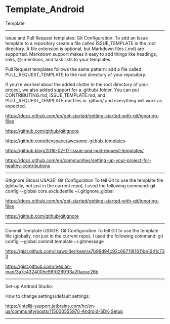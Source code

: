 # Template_Android
Template

____________________________________________________________________________________________________________

Issue and Pull Request templates:
Git Configuration:
To add an Issue template to a repository create a file called ISSUE_TEMPLATE in the root directory. A file extension is optional, but Markdown files (.md) are supported. Markdown support makes it easy to add things like headings, links, @-mentions, and task lists to your templates.

Pull Request templates follows the same pattern: add a file called PULL_REQUEST_TEMPLATE to the root directory of your repository.

If you’re worried about the added clutter in the root directory of your project, we also added support for a .github/ folder. You can put CONTRIBUTING.md, ISSUE_TEMPLATE.md, and PULL_REQUEST_TEMPLATE.md files in .github/ and everything will work as expected.

https://docs.github.com/en/get-started/getting-started-with-git/ignoring-files

https://github.com/github/gitignore


https://github.com/devspace/awesome-github-templates 

https://github.blog/2016-02-17-issue-and-pull-request-templates/ 

https://docs.github.com/en/communities/setting-up-your-project-for-healthy-contributions 

____________________________________________________________________________________________________________

Gitignore Global USAGE:
Git Configuration
To tell Git to use the template file (globally, not just in the current repo), I used the following command:
git config --global core.excludesfile ~/.gitignore_global


https://docs.github.com/en/get-started/getting-started-with-git/ignoring-files 

https://github.com/github/gitignore 

____________________________________________________________________________________________________________

Commit Template USAGE:
Git Configuration
To tell Git to use the template file (globally, not just in the current repo), I used the following command:
git config --global commit.template ~/.gitmessage


https://gist.github.com/lisawolderiksen/a7b99d94c92c6671181611be1641c733 

https://gist.github.com/median-man/3a7c4324005e96f02691f3a20aeac26b 

____________________________________________________________________________________________________________

Set-up Android Studio:

How to change settings/default settings:

https://intellij-support.jetbrains.com/hc/en-us/community/posts/115000555970-Android-SDK-Setup 

____________________________________________________________________________________________________________

